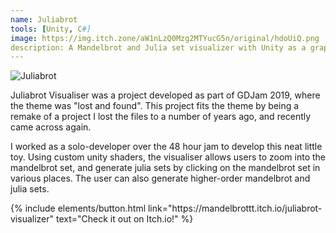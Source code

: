```yaml
---
name: Juliabrot
tools: [Unity, C#]
image: https://img.itch.zone/aW1nLzQ0Mzg2MTYucG5n/original/hdoUiQ.png
description: A Mandelbrot and Julia set visualizer with Unity as a graphics front end.
---
```


![Juliabrot](https://img.itch.zone/aW1nLzQ0Mzg2MTYucG5n/original/hdoUiQ.png)

Juliabrot Visualiser was a project developed as part of GDJam 2019, where the theme was "lost and found". This project fits the theme by being a remake of a project I lost the files to a number of years ago, and recently came across again.

I worked as a solo-developer over the 48 hour jam to develop this neat little toy. Using custom unity shaders, the visualiser allows users to zoom into the mandelbrot set, and generate julia sets by clicking on the mandelbrot set in various places. The user can also generate higher-order mandelbrot and julia sets.

<p class="text-center"> 
    {% include elements/button.html link="https://mandelbrottt.itch.io/juliabrot-visualizer" text="Check it out on Itch.io!" %}
</p>
